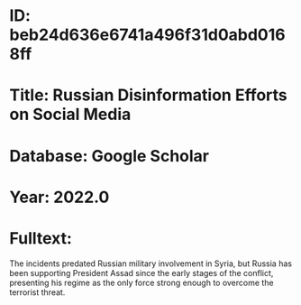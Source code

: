 # ID: beb24d636e6741a496f31d0abd0168ff
# Title: Russian Disinformation Efforts on Social Media
# Database: Google Scholar
# Year: 2022.0
# Fulltext:
The incidents predated Russian military involvement in Syria, but Russia has been supporting President Assad since the early stages of the conflict, presenting his regime as the only force strong enough to overcome the terrorist threat.